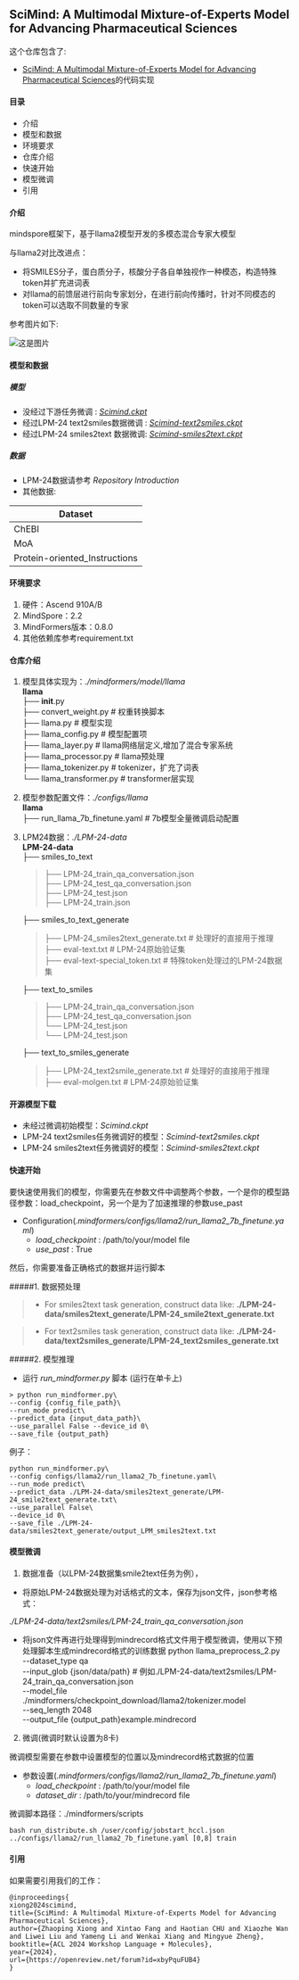 ## SciMind: A Multimodal Mixture-of-Experts Model for Advancing Pharmaceutical Sciences

这个仓库包含了:
- [SciMind: A Multimodal Mixture-of-Experts Model for Advancing Pharmaceutical Sciences](https://openreview.net/forum?id=xbyPquFUB4)的代码实现

#### 目录
- 介绍
- 模型和数据
- 环境要求
- 仓库介绍
- 快速开始
- 模型微调
- 引用

#### 介绍

mindspore框架下，基于llama2模型开发的多模态混合专家大模型

与llama2对比改进点：

- 将SMILES分子，蛋白质分子，核酸分子各自单独视作一种模态，构造特殊token并扩充进词表
- 对llama的前馈层进行前向专家划分，在进行前向传播时，针对不同模态的token可以选取不同数量的专家

参考图片如下:

![这是图片](https://github.com/fangxintao/SciMind/blob/main/picture/scimind.png?raw=true "SciMind")

####  模型和数据
##### 模型
- 没经过下游任务微调 : [*Scimind.ckpt*]()
- 经过LPM-24 text2smiles数据微调 : [*Scimind-text2smiles.ckpt*]()
- 经过LPM-24 smiles2text 数据微调: [*Scimind-smiles2text.ckpt*]()

##### 数据
- LPM-24数据请参考 *Repository Introduction*
- 其他数据:

| Dataset  |
| ------------- |
| ChEBI  |
| MoA |
| Protein-oriented_Instructions |

#### 环境要求

1. 硬件：Ascend 910A/B
2. MindSpore：2.2
3. MindFormers版本：0.8.0
4. 其他依赖库参考requirement.txt
#### 仓库介绍

1. 模型具体实现为：*./mindformers/model/llama*\
   **llama**\
   ├── __init__.py\
   ├── convert_weight.py         # 权重转换脚本\
   ├── llama.py                  # 模型实现\
   ├── llama_config.py           # 模型配置项\
   ├── llama_layer.py            # llama网络层定义,增加了混合专家系统\
   ├── llama_processor.py        # llama预处理\
   ├── llama_tokenizer.py        # tokenizer，扩充了词表\
   └── llama_transformer.py      # transformer层实现
2. 模型参数配置文件：*./configs/llama*\
   **llama**\
   ├── run_llama_7b_finetune.yaml         # 7b模型全量微调启动配置
3. LPM24数据：*./LPM-24-data*\
   **LPM-24-data**\
   ├── smiles_to_text
   
   > ├── LPM-24_train_qa_conversation.json\
   > ├── LPM-24_test_qa_conversation.json\
   > ├── LPM-24_test.json\
   > ├── LPM-24_train.json
   
   ├── smiles_to_text_generate
   
   > ├── LPM-24_smiles2text_generate.txt # 处理好的直接用于推理\
   > ├── eval-text.txt  # LPM-24原始验证集\
   > ├── eval-text-special_token.txt  # 特殊token处理过的LPM-24数据集
   
   ├── text_to_smiles
   
   > ├── LPM-24_train_qa_conversation.json\
   > ├── LPM-24_test_qa_conversation.json\
   > └── LPM-24_test.json\
   > └── LPM-24_test.json
   
   ├── text_to_smiles_generate
   
   > ├── LPM-24_text2smile_generate.txt # 处理好的直接用于推理\
   > ├── eval-molgen.txt # LPM-24原始验证集

#### 开源模型下载
- 未经过微调初始模型：*Scimind.ckpt*
- LPM-24 text2smiles任务微调好的模型：*Scimind-text2smiles.ckpt*
- LPM-24 smiles2text任务微调好的模型：*Scimind-smiles2text.ckpt*

#### 快速开始

要快速使用我们的模型，你需要先在参数文件中调整两个参数，一个是你的模型路径参数：load_checkpoint，另一个是为了加速推理的参数use_past

- Configuration(*.mindformers/configs/llama2/run_llama2_7b_finetune.yaml*)
  - *load_checkpoint* : /path/to/your/model file
  - *use_past* : True

然后，你需要准备正确格式的数据并运行脚本

#####1. 数据预处理

> - For smiles2text task generation, construct data like:
>    **./LPM-24-data/smiles2text_generate/LPM-24_smile2text_generate.txt**

> - For text2smiles task generation, construct data like:
>   **./LPM-24-data/text2smiles_generate/LPM-24_text2smiles_generate.txt**

#####2. 模型推理

-  运行 *run_mindformer.py* 脚本 (运行在单卡上)

```
> python run_mindformer.py\
--config {config_file_path}\
--run_mode predict\
--predict_data {input_data_path}\
--use_parallel False --device_id 0\
--save_file {output_path}
```
例子：

 ```
 python run_mindformer.py\
 --config configs/llama2/run_llama2_7b_finetune.yaml\
 --run_mode predict\
 --predict_data ./LPM-24-data/smiles2text_generate/LPM-24_smile2text_generate.txt\
 --use_parallel False\
 --device_id 0\
 --save_file ./LPM-24-data/smiles2text_generate/output_LPM_smiles2text.txt
 ```

#### 模型微调

1. 数据准备（以LPM-24数据集smile2text任务为例），

- 将原始LPM-24数据处理为对话格式的文本，保存为json文件，json参考格式：

*./LPM-24-data/text2smiles/LPM-24_train_qa_conversation.json*

- 将json文件再进行处理得到mindrecord格式文件用于模型微调，使用以下预处理脚本生成mindrecord格式的训练数据
  python llama_preprocess_2.py\
  --dataset_type qa\
  --input_glob {json/data/path} # 例如./LPM-24-data/text2smiles/LPM-24_train_qa_conversation.json\
  --model_file ./mindformers/checkpoint_download/llama2/tokenizer.model\
  --seq_length 2048\
  --output_file {output_path}example.mindrecord

2. 微调(微调时默认设置为8卡)

微调模型需要在参数中设置模型的位置以及mindrecord格式数据的位置

- 参数设置(*.mindformers/configs/llama2/run_llama2_7b_finetune.yaml*)
  - *load_checkpoint* : /path/to/your/model file
  - *dataset_dir* : /path/to/your/mindrecord file

微调脚本路径：./mindformers/scripts

```
bash run_distribute.sh /user/config/jobstart_hccl.json ../configs/llama2/run_llama2_7b_finetune.yaml [0,8] train
```

#### 引用

如果需要引用我们的工作：
```
@inproceedings{
xiong2024scimind,
title={SciMind: A Multimodal Mixture-of-Experts Model for Advancing Pharmaceutical Sciences},
author={Zhaoping Xiong and Xintao Fang and Haotian CHU and Xiaozhe Wan and Liwei Liu and Yameng Li and Wenkai Xiang and Mingyue Zheng},
booktitle={ACL 2024 Workshop Language + Molecules},
year={2024},
url={https://openreview.net/forum?id=xbyPquFUB4}
}
```